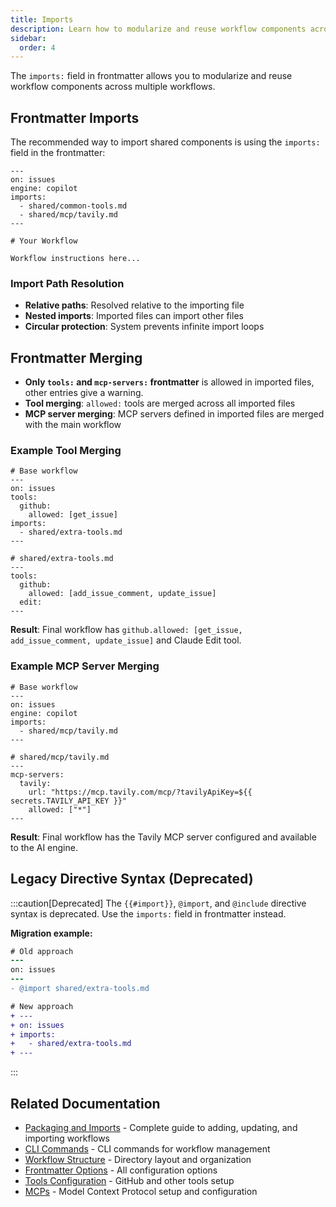 ```yaml
---
title: Imports
description: Learn how to modularize and reuse workflow components across multiple workflows using the imports field in frontmatter for better organization and maintainability.
sidebar:
  order: 4
---
```


The `imports:` field in frontmatter allows you to modularize and reuse workflow components across multiple workflows.

## Frontmatter Imports

The recommended way to import shared components is using the `imports:` field in the frontmatter:

```aw wrap
---
on: issues
engine: copilot
imports:
  - shared/common-tools.md
  - shared/mcp/tavily.md
---

# Your Workflow

Workflow instructions here...
```

### Import Path Resolution

- **Relative paths**: Resolved relative to the importing file
- **Nested imports**: Imported files can import other files
- **Circular protection**: System prevents infinite import loops

## Frontmatter Merging

- **Only `tools:` and `mcp-servers:` frontmatter** is allowed in imported files, other entries give a warning.
- **Tool merging**: `allowed:` tools are merged across all imported files
- **MCP server merging**: MCP servers defined in imported files are merged with the main workflow

### Example Tool Merging
```aw wrap
# Base workflow
---
on: issues
tools:
  github:
    allowed: [get_issue]
imports:
  - shared/extra-tools.md
---
```

```aw wrap
# shared/extra-tools.md
---
tools:
  github:
    allowed: [add_issue_comment, update_issue]
  edit:
---
```

**Result**: Final workflow has `github.allowed: [get_issue, add_issue_comment, update_issue]` and Claude Edit tool.

### Example MCP Server Merging

```aw wrap
# Base workflow
---
on: issues
engine: copilot
imports:
  - shared/mcp/tavily.md
---
```

```aw wrap
# shared/mcp/tavily.md
---
mcp-servers:
  tavily:
    url: "https://mcp.tavily.com/mcp/?tavilyApiKey=${{ secrets.TAVILY_API_KEY }}"
    allowed: ["*"]
---
```

**Result**: Final workflow has the Tavily MCP server configured and available to the AI engine.

## Legacy Directive Syntax (Deprecated)

:::caution[Deprecated]
The `{{#import}}`, `@import`, and `@include` directive syntax is deprecated. Use the `imports:` field in frontmatter instead.

**Migration example:**
```diff
# Old approach
---
on: issues
---
- @import shared/extra-tools.md

# New approach
+ ---
+ on: issues
+ imports:
+   - shared/extra-tools.md
+ ---
```
:::

## Related Documentation

- [Packaging and Imports](/gh-aw/guides/packaging-imports/) - Complete guide to adding, updating, and importing workflows
- [CLI Commands](/gh-aw/tools/cli/) - CLI commands for workflow management
- [Workflow Structure](/gh-aw/reference/workflow-structure/) - Directory layout and organization
- [Frontmatter Options](/gh-aw/reference/frontmatter/) - All configuration options
- [Tools Configuration](/gh-aw/reference/tools/) - GitHub and other tools setup
- [MCPs](/gh-aw/guides/mcps/) - Model Context Protocol setup and configuration
